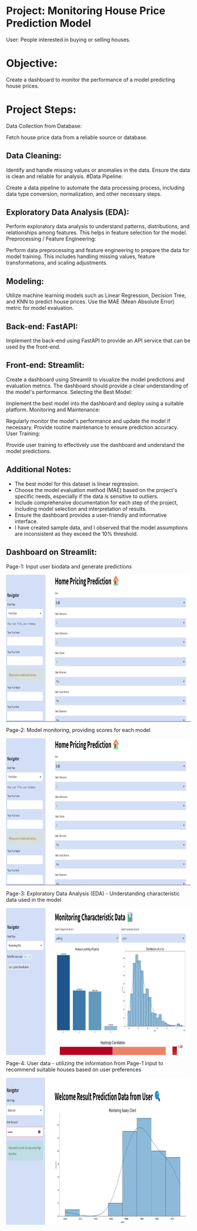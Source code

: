 # Project: Monitoring House Price Prediction Model
User:
People interested in buying or selling houses.

# Objective:
Create a dashboard to monitor the performance of a model predicting house prices.

# Project Steps:
Data Collection from Database:

Fetch house price data from a reliable source or database.
## Data Cleaning:

Identify and handle missing values or anomalies in the data. Ensure the data is clean and reliable for analysis.
#Data Pipeline:

Create a data pipeline to automate the data processing process, including data type conversion, normalization, and other necessary steps.
## Exploratory Data Analysis (EDA):

Perform exploratory data analysis to understand patterns, distributions, and relationships among features. This helps in feature selection for the model.
Preprocessing / Feature Engineering:

Perform data preprocessing and feature engineering to prepare the data for model training. This includes handling missing values, feature transformations, and scaling adjustments.
## Modeling:

Utilize machine learning models such as Linear Regression, Decision Tree, and KNN to predict house prices. Use the MAE (Mean Absolute Error) metric for model evaluation.
## Back-end: FastAPI:

Implement the back-end using FastAPI to provide an API service that can be used by the front-end.
## Front-end: Streamlit:

Create a dashboard using Streamlit to visualize the model predictions and evaluation metrics. The dashboard should provide a clear understanding of the model's performance.
Selecting the Best Model:

Implement the best model into the dashboard and deploy using a suitable platform.
Monitoring and Maintenance:

Regularly monitor the model's performance and update the model if necessary. Provide routine maintenance to ensure prediction accuracy.
User Training:

Provide user training to effectively use the dashboard and understand the model predictions.

## Additional Notes:
- The best model for this dataset is linear regression.
- Choose the model evaluation method (MAE) based on the project's specific needs, especially if the data is sensitive to outliers.
- Include comprehensive documentation for each step of the project, including model selection and interpretation of results.
- Ensure the dashboard provides a user-friendly and informative interface.
- I have created sample data, and I observed that the model assumptions are inconsistent as they exceed the 10% threshold.


## Dashboard on Streamlit:
Page-1:
Input user biodata and generate predictions

 <p>
<img align="center" src="image/page1.png" width="600" height="400" />
</p>

Page-2:
Model monitoring, providing scores for each model

 <p>
<img align="center" src="image/page2.png" width="600" height="400" />
</p>

Page-3:
Exploratory Data Analysis (EDA) - Understanding characteristic data used in the model
 
 <p>
<img align="center" src="image/page3.png" width="600" height="400" />
</p>

Page-4:
User data - utilizing the information from Page-1 input to recommend suitable houses based on user preferences
 
 <p>
<img align="center" src="image/page4.png" width="600" height="400" />
</p>
